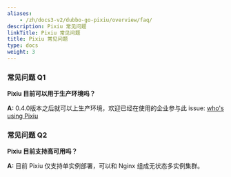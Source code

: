 ```yaml
---
aliases:
    - /zh/docs3-v2/dubbo-go-pixiu/overview/faq/
description: Pixiu 常见问题
linkTitle: Pixiu 常见问题
title: Pixiu 常见问题
type: docs
weight: 3
---
```





### 常见问题 Q1
**Pixiu 目前可以用于生产环境吗？**

**A:** 
 0.4.0版本之后就可以上生产环境，欢迎已经在使用的企业参与此 issue: [who's using Pixiu](https://github.com/apache/dubbo-go-pixiu/issues/64)

### 常见问题 Q2
**Pixiu 目前支持高可用吗？**

**A:** 
 目前 Pixiu 仅支持单实例部署，可以和 Nginx 组成无状态多实例集群。